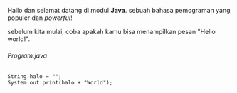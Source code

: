 Hallo dan selamat datang di modul **Java**. sebuah bahasa pemograman yang populer dan *powerful*!

sebelum kita mulai, coba apakah kamu bisa menampilkan pesan "Hello world!".



###### Program.java

```
String halo = "";
System.out.print(halo + "World");
```



